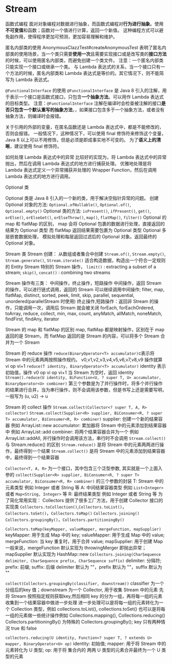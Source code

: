 # Stream

函数式编程
面对对象编程对数据进行抽象，而函数式编程对**行为进行抽象**。使用**不可变值**和函数；函数对一个值进行计算，返回一个新值。
这种编程方式可以避免副作用，使得程序更加可预测，更加容易理解和维护。

匿名内部类的使用
AnonymousClazzTest#createAnonymousTest
表明了匿名内部类的使用场景，当一个类只需要**使用一次**且需要实现接口或是改写类的**接口方法**的时候，可以使用匿名内部类，而避免创建一个类文件。
注意：一个匿名内部类只能实现一个接口或继承一个类。
与 Lambda 表达式的关系，当一个接口只有一个方法的时候，匿名内部类和 Lambda 表达式是等价的。其它情况下，则不能简写为 Lambda 表达式。

`@FunctionalInterface` 的使用
`@FunctionalInterface` 是 Java 8 引入的注解，用于表示一个接口是函数式接口，只包含**一个抽象方法**。可以用作 Lambda 表达式的目标类型。
注意：`@FunctionalInterface` 注解在编译时会检查被注解的接口**是否只包含一个默认重写的抽象方法**，，如果接口包含多于一个抽象方法，或者没有抽象方法，则编译时会报错。

关于引用的外部的变量，在匿名函数还是 Lambda 表达式中，都是不能修改的，否则会报错。
一般情况下，这种情况下，可以使用 final 修饰符来修饰这个变量，Java 8 以上可以不用修饰，但是必须是即成事实地不可变的。
为了**语义上的清晰**，建议使用 final 修饰符。

如何处理 Lambda 表达式中的异常
比较好的实现为，将 Lambda 表达式中的异常抛出，然后在调用 Lambda 表达式的地方进行捕获处理。
优雅地处理是将 Lambda 表达式定义一个异常捕获并处理的 Wrapper Function，然后在调用 Lambda 表达式的地方进行调用。

Optional 类

Optional 类是 Java 8 引入的一个新的类，用于解决空指针异常的问题。
创建 Optional 对象的方法: `Optional.ofNullable()`, `Optional.of()`, `Optional.empty()`
Optional 类的方法: `isPresent()`, `ifPresent()`, `get()`, `orElse()`, `orElseGet()`, `orElseThrow()`, `map()`, `flatMap()`, `filter()`
Optional 的 map 和 flatMap 的区别，
map 会将 Optional 包裹的数据进行处理，直接返回的结果为 Optional 类型
而 flatMap 返回结果需要包裹为 Optional 类型
Optional 多层嵌套数据处理， 模拟处理和每层返回过滤后的 Optional 对象。返回最终的 Optional 对象。

Stream 类
Stream 创建：
从数组或者集合中创建
`Stream.of()`, `Stream.empty()`,
`Stream.generate()`, `Stream.iterate()` 适合构造数据，构造出一个符合一定规则的 Entity Stream
特别的 Stream 操作，
`limit()` : extracting a subset of a stream; `skip()`, `concat()` : combining two streams

Stream 操作有三类： 中间操作，终止操作，短路操作
中间操作，返回 Stream 的操作，可以进行链式调用，返回的 Stream 可以继续调用中间操作;
filter, map, flatMap, distinct, sorted, peek, limit, skip, parallel, sequential, unordered(parallelStream 时使用)
终止操作,短路操作：返回非 Stream 的操作，只能调用一次，调用后 Stream 就会被关闭
forEach, forEachOrdered, toArray, reduce, collect, min, max, count,
anyMatch, allMatch, noneMatch, findFirst, findAny, iterator

Stream 的 map 和 flatMap 的区别
map, flatMap 都是映射操作，区别在于 map 返回的是 Stream，而 flatMap 返回的是 Stream 的内容，可以将多个 Stream 合并为一个 Stream

Stream 的 reduce 操作
`reduce(BinaryOperator<T> accumulator)`c表示将 Stream 中的元素两两按照操作规约。 v0,v1,v2,v3,v4,v5,v6,v7,v8,v9 操作就算 vi op vi+1
`reduce(T identity, BinaryOperator<T> accumulator)` identity 表示初始值，操作 v0 op vi op vi+1
当 Stream 为空时，返回 identity
`Stream().reduce(U identity, BiFunction<U, ? super T, U> accumulator, BinaryOperator<U> combiner)`
第三个参数是为了并行操作时，将多个并行操作的结果进行合并，当为串行操作，则不会调用该参数，但是书写上还是需要写明，一般写为 (u, u2) -> u

Stream 的 collect 操作
`Stream.collect(Collector<? super T, A, R> collector)`
`Stream.collect(Supplier<R> supplier, BiConsumer<R, ? super T> accumulator, BiConsumer<R, R> combiner)`
supplier: 创建一个新的结果容器 例如 ArrayList::new
accumulator: 累加器将 Stream 中的元素添加到结果容器中 例如 ArrayList::add
combiner: 将两个结果容器合并为一个 例如 ArrayList::addAll, 并行操作时会调用该方法，串行时不会调用
`Stream.collect()` 与 Stream.reduce() 的区别
`Stream.reduce()` 是将 Stream 中的元素两两进行操作，最终得到一个结果
`Stream.collect()` 是将 Stream 中的元素添加到结果容器中，最终得到一个结果容器

`Collector<T, A, R>` 为一个接口，其中包含三个泛型参数,
其实就是一个上面入参的 `collect(Supplier<R> supplier, BiConsumer<R, ? super T> accumulator, BiConsumer<R, R> combiner)` 的三个参数的封装
T: Stream 中的元素类型 例如 Integer 或者 String 等
A: 中间结果容器类型 例如 `List<Integer>` 或者 `Map<String, Integer>` 等
R: 最终结果类型 例如 Integer 或者 String 等
为了简化常用实现：
Collectors 提供了很多工厂方法，用于创建 Collector 接口的实现类
`Collectors.toCollection()`,`Collectors.toList()`，`Collectors.toSet()`，`Collectors.toMap()`
`Collectors.joining()`
`Collectors.groupingBy()`，`Collectors.partitioningBy()`

`Collectors.toMap(keyMapper, valueMapper, mergeFunction, mapSupplier)`
keyMapper: 用于生成 Map 中的 key; valueMapper: 用于生成 Map 中的 value;
mergeFunction: 当 key 重复时，用于合并 value; mapSupplier: 用于创建 Map
一般来说，mergeFunction 默认实现为 throwingMerger 即抛出异常； mapSupplier 默认实现为 HashMap::new
`Collectors.joining(CharSequence delimiter, CharSequence prefix, CharSequence suffix)`
delimiter: 分隔符; prefix: 前缀; suffix: 后缀
delimiter 默认为 ""，prefix 默认为 ""，suffix 默认为 ""

`collect(Collectors.groupingBy(classifier, downstream))`
classifier 为一个 分组后的key 值；downstream 为一个 Collector, 用于收集 Stream 中的元素
先将 Stream 按照指定规则获取key,然后相同 key 的分为一组，再将每一组的元素收集到一个结果容器中做进一步处理
进一步处理可以是将每一组的元素转化为一个 Collection 类型，例如 collections.toList(), collections.toSet()
也可以是将每一组的元素做一些统计操作例如 Collections.mapping(), Collections.reducing()
Collectors.partitioningBy() 为特殊的 Collectors.groupingBy(); key 只有两种情况 true 和 false

`collectors.reducing(U identity, Function<? super T, ? extends U> mapper, BinaryOperator<U> op)`
identity: 初始值; mapper: 用于将 Stream 中的元素转化为 U 类型;
op: 用于将 集合内的 两两 U 类型的元素合并最终为一个 U 类型的元素
